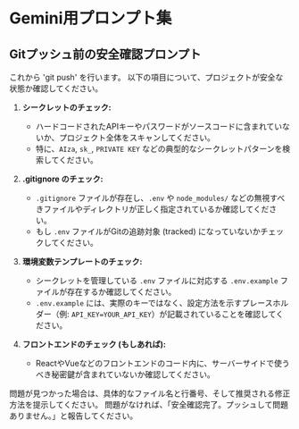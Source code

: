 # Gemini用プロンプト集

## Gitプッシュ前の安全確認プロンプト

これから 'git push' を行います。
以下の項目について、プロジェクトが安全な状態か確認してください。

1.  **シークレットのチェック:**
    *   ハードコードされたAPIキーやパスワードがソースコードに含まれていないか、プロジェクト全体をスキャンしてください。
    *   特に、`AIza`, `sk_`, `PRIVATE KEY` などの典型的なシークレットパターンを検索してください。

2.  **.gitignore のチェック:**
    *   `.gitignore` ファイルが存在し、`.env` や `node_modules/` などの無視すべきファイルやディレクトリが正しく指定されているか確認してください。
    *   もし `.env` ファイルがGitの追跡対象 (tracked) になっていないかチェックしてください。

3.  **環境変数テンプレートのチェック:**
    *   シークレットを管理している `.env` ファイルに対応する `.env.example` ファイルが存在するか確認してください。
    *   `.env.example` には、実際のキーではなく、設定方法を示すプレースホルダー（例: `API_KEY=YOUR_API_KEY`）が記載されていることを確認してください。

4.  **フロントエンドのチェック (もしあれば):**
    *   ReactやVueなどのフロントエンドのコード内に、サーバーサイドで使うべき秘密鍵が含まれていないか確認してください。

問題が見つかった場合は、具体的なファイル名と行番号、そして推奨される修正方法を提示してください。
問題がなければ、「安全確認完了。プッシュして問題ありません。」と報告してください。
